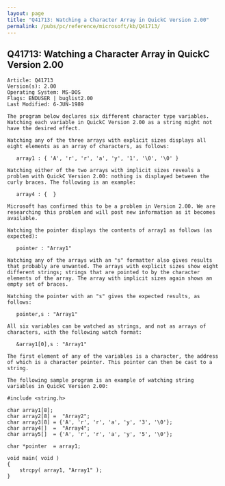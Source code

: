 ```yaml
---
layout: page
title: "Q41713: Watching a Character Array in QuickC Version 2.00"
permalink: /pubs/pc/reference/microsoft/kb/Q41713/
---
```


## Q41713: Watching a Character Array in QuickC Version 2.00

	Article: Q41713
	Version(s): 2.00
	Operating System: MS-DOS
	Flags: ENDUSER | buglist2.00
	Last Modified: 6-JUN-1989
	
	The program below declares six different character type variables.
	Watching each variable in QuickC Version 2.00 as a string might not
	have the desired effect.
	
	Watching any of the three arrays with explicit sizes displays all
	eight elements as an array of characters, as follows:
	
	   array1 : { 'A', 'r', 'r', 'a', 'y', '1', '\0', '\0' }
	
	Watching either of the two arrays with implicit sizes reveals a
	problem with QuickC Version 2.00: nothing is displayed between the
	curly braces. The following is an example:
	
	   array4 : {  }
	
	Microsoft has confirmed this to be a problem in Version 2.00. We are
	researching this problem and will post new information as it becomes
	available.
	
	Watching the pointer displays the contents of array1 as follows (as
	expected):
	
	   pointer : "Array1"
	
	Watching any of the arrays with an "s" formatter also gives results
	that probably are unwanted. The arrays with explicit sizes show eight
	different strings; strings that are pointed to by the character
	elements of the array. The array with implicit sizes again shows an
	empty set of braces.
	
	Watching the pointer with an "s" gives the expected results, as
	follows:
	
	   pointer,s : "Array1"
	
	All six variables can be watched as strings, and not as arrays of
	characters, with the following watch format:
	
	   &array1[0],s : "Array1"
	
	The first element of any of the variables is a character, the address
	of which is a character pointer. This pointer can then be cast to a
	string.
	
	The following sample program is an example of watching string
	variables in QuickC Version 2.00:
	
	#include <string.h>
	
	char array1[8];
	char array2[8] =  "Array2";
	char array3[8] = {'A', 'r', 'r', 'a', 'y', '3', '\0'};
	char array4[]  =  "Array4";
	char array5[]  = {'A', 'r', 'r', 'a', 'y', '5', '\0'};
	
	char *pointer  = array1;
	
	void main( void )
	{
	    strcpy( array1, "Array1" );
	}
